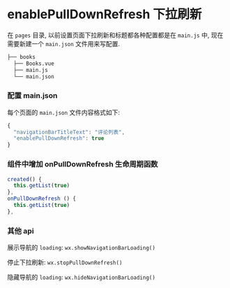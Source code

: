 # enablePullDownRefresh 下拉刷新

在 `pages` 目录, 以前设置页面下拉刷新和标题都各种配置都是在 `main.js` 中, 现在需要新建一个 `main.json` 文件用来写配置.

```bash
├── books
  ├── Books.vue
  ├── main.js
  └── main.json
```

### 配置 main.json

每个页面的 `main.json` 文件内容格式如下:

```js
{
  "navigationBarTitleText": "评论列表",
  "enablePullDownRefresh": true
}
```

### 组件中增加 onPullDownRefresh 生命周期函数

```js {4}
created() {
  this.getList(true)
},
onPullDownRefresh () {
  this.getList(true)
},
```

### 其他 api

展示导航的 `loading`: `wx.showNavigationBarLoading()`

停止下拉刷新: `wx.stopPullDownRefresh()`

隐藏导航的 `loading`: `wx.hideNavigationBarLoading()`